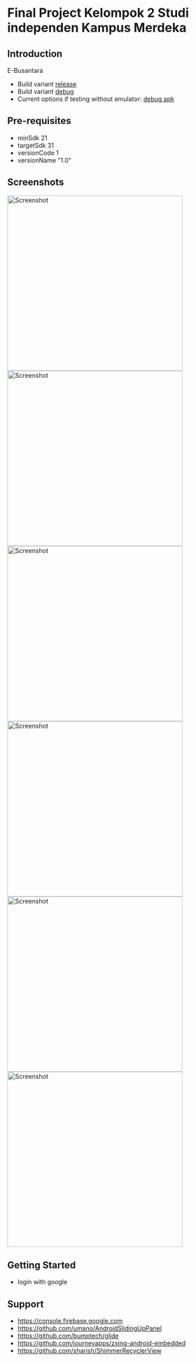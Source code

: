 Final Project Kelompok 2 Studi independen Kampus Merdeka
========================================================

Introduction
------------

E-Busantara

- Build variant [release](https://github.com/nuryadincjr/finalproject4-kelompok2/tree/main/app/release)
- Build variant [debug](https://github.com/nuryadincjr/finalproject4-kelompok2/tree/main/app/release)
- Current options if testing without emulator: [debug apk](https://github.com/nuryadincjr/finalproject4-kelompok2/tree/main/app/build/intermediates/apk/debug)

Pre-requisites
--------------

- minSdk 21
- targetSdk 31
- versionCode 1
- versionName "1.0"

Screenshots
-------------

<img src="https://drive.google.com/uc?export=view&id=1KcBBRF-6TwwC1R78-OoaGhn_ByE74l-f" height="400" alt="Screenshot"/> <img src="https://drive.google.com/uc?export=view&id=1NyiyiRSKZq5eefu7_XwO8iEuJ9DZsDPU" height="400" alt="Screenshot"/> 
<img src="https://drive.google.com/uc?export=view&id=1KwH95zKjOjBL6rtvg1SEyep_97DluXqG" height="400" alt="Screenshot"/> <img src="https://drive.google.com/uc?export=view&id=1PxcEFZfPUGtrAuRRcfQGhNWCtMRZ7z2J" height="400" alt="Screenshot"/> 
<img src="https://drive.google.com/uc?export=view&id=1_DaO2R6wwnvfdsy1dVwqP8006Y2fHY2p" height="400" alt="Screenshot"/> <img src="https://drive.google.com/uc?export=view&id=1MQaO3qtE84lfqBCBJc2zuenMvGBbV5qd" height="400" alt="Screenshot"/> 


Getting Started
---------------

- login with google

Support
-------

- https://console.firebase.google.com
- https://github.com/umano/AndroidSlidingUpPanel
- https://github.com/bumptech/glide
- https://github.com/journeyapps/zxing-android-embedded
- https://github.com/sharish/ShimmerRecyclerView

